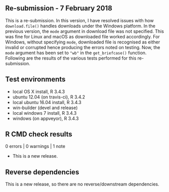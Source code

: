 ## Re-submission - 7 February 2018
This is a re-submission. In this version, I have resolved issues with how 
`download.file()` handles downloads under the Windows platform. In the previous
version, the `mode` argument in download file was not specified. This was fine 
for Linux and macOS as downloaded file worked accordingly. For Windows, without 
specifying `mode`, downloaded file is recognised as either invalid or corrupted 
hence producing the errors noted on testing. Now, the `mode` argument has been 
set to `"wb"` in the `get_briefcase()` function. Following are the results of
the various tests performed for this re-submission.

## Test environments
* local OS X install, R 3.4.3
* ubuntu 12.04 (on travis-ci), R 3.4.2
* local ubuntu 16.04 install, R 3.4.3
* win-builder (devel and release)
* local windows 7 install, R 3.4.3
* windows (on appveyor), R 3.4.3

## R CMD check results

0 errors | 0 warnings | 1 note

* This is a new release.

## Reverse dependencies
This is a new release, so there are no reverse/downstream dependencies.
